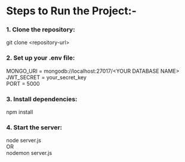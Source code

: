 # Steps to Run the Project:-

### 1. Clone the repository:  
git clone \<repository-url\> 

### 2. Set up your .env file:

MONGO_URI = mongodb://localhost:27017/\<YOUR DATABASE NAME\>  
JWT_SECRET = your_secret_key  
PORT = 5000

### 3. Install dependencies:
   npm install

### 4. Start the server:

   node server.js   
        OR  
   nodemon server.js
